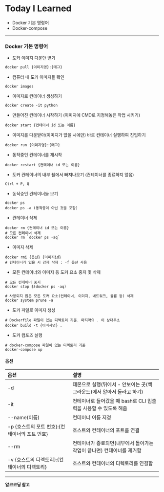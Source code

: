 # Today I Learned

- Docker 기본 명령어
- Docker-compose

---

### Docker 기본 명령어

- 도커 이미지 다운만 받기

```dockerfile
docker pull {이미지명}:{태그}
```

- 컴퓨터 내 도커 이미지들 확인

```
docker images
```

- 이미지로 컨테이너 생성하기

```
docker create -it python
```

- 만들어진 컨테이너 시작하기 (이미지에 CMD로 지정해놓은 작업 시키기)

```
docker start {컨테이너 id 또는 이름}
```

- 이미지를 다운받아(이미지가 없을 시에만) 바로 컨테이너 실행하여 진입하기

```
docker run {이미지명}:{태그}
```

- 동작중인 컨테이너를 재시작

```
docker restart {컨테이너 id 또는 이름}
```

- 도커 컨테이너의 내부 쉘에서 빠져나오기 (컨테이너를 종료하지 않음)

```
Ctrl + P, Q
```

- 동작중인 컨테이너들 보기

```
docker ps
docker ps -a (동작중이 아닌 것을 포함)
```

- 컨테이너 삭제

```
docker rm {컨테이너 id 또는 이름}
# 모든 컨테이너 삭제
docker rm `docker ps -aq`
```

- 이미지 삭제

```
docker rmi {옵션} {이미지id}
# 컨테이너가 있을 시 강제 삭제 : -f 옵션 사용
```

- 모든 컨테이너와 이미지 등 도커 요소 중지 및 삭제

```
# 모든 컨테이너 중지
docker stop $(docker ps -aq)

# 사용되지 않은 모든 도커 요소(컨테이너, 이미지, 네트워크, 볼륨 등) 삭제
docker system prune -a
```

- 도커 파일로 이미지 생성

```
# Dockerfile 파일이 있는 디렉토리 기준. 마지막의 . 이 상대주소
docker build -t {이미지명} .
```

- 도커 컴포즈 실행

```
# docker-compose 파일이 있는 디렉토리 기준
docker-compose up
```

#### 옵션

| 옵션                                           | 설명                                                                   |
| :--------------------------------------------- | :--------------------------------------------------------------------- |
| -d                                             | 데몬으로 실행(뒤에서 - 안보이는 곳(백그라운드)에서 알아서 돌라고 하기) |
| -it                                            | 컨테이너로 들어갔을 때 bash로 CLI 입출력을 사용할 수 있도록 해줌       |
| --name(이름)                                   | 컨테이너 이름 지정                                                     |
| -p {호스트의 포트 번호}:{컨테이너의 포트 번호} | 호스트와 컨테이너의 포트를 연결                                        |
| --rm                                           | 컨테이너가 종료되면(내부에서 돌아가는 작업이 끝나면) 컨테이너를 제거함 |
| -v {호스트의 디렉토리}:{컨테이너의 디렉토리}   | 호스트와 컨테이너의 디렉토리를 연결함                                  |

---

**알코코딩 참고**
